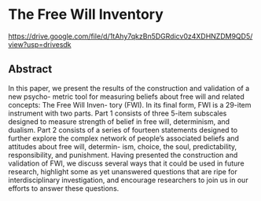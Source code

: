 # The Free Will Inventory

<https://drive.google.com/file/d/1tAhy7qkzBn5DGRdicv0z4XDHNZDM9QD5/view?usp=drivesdk>

## Abstract

In this paper, we present the results of the construction and validation of a new psycho-
metric tool for measuring beliefs about free will and related concepts: The Free Will Inven-
tory (FWI). In its final form, FWI is a 29-item instrument with two parts. Part 1 consists of
three 5-item subscales designed to measure strength of belief in free will, determinism,
and dualism. Part 2 consists of a series of fourteen statements designed to further explore
the complex network of people’s associated beliefs and attitudes about free will, determin-
ism, choice, the soul, predictability, responsibility, and punishment. Having presented the
construction and validation of FWI, we discuss several ways that it could be used in future
research, highlight some as yet unanswered questions that are ripe for interdisciplinary
investigation, and encourage researchers to join us in our efforts to answer these questions.
